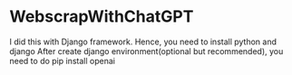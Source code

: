 # WebscrapWithChatGPT
I did this with Django framework. Hence, you need to install python and django
After create django environment(optional but recommended), you need to do pip install openai
